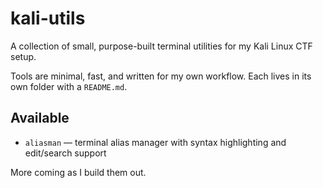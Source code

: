 # kali-utils

A collection of small, purpose-built terminal utilities for my Kali Linux CTF setup.

Tools are minimal, fast, and written for my own workflow. Each lives in its own folder with a `README.md`.

## Available

- `aliasman` — terminal alias manager with syntax highlighting and edit/search support

More coming as I build them out.
